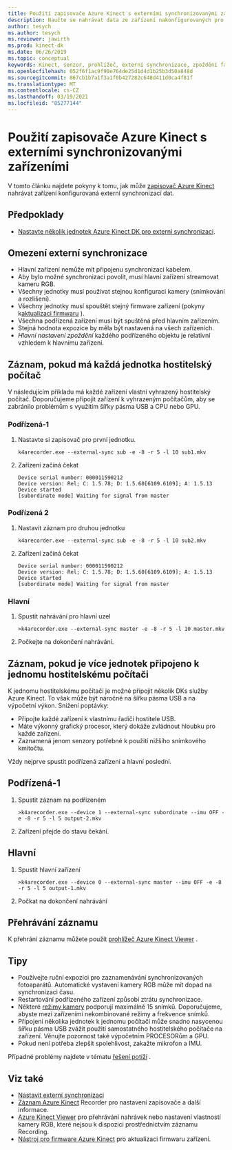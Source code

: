 ```yaml
---
title: Použití zapisovače Azure Kinect s externími synchronizovanými zařízeními
description: Naučte se nahrávat data ze zařízení nakonfigurovaných pro externí synchronizaci pomocí zapisovače Azure Kinect.
author: tesych
ms.author: tesych
ms.reviewer: jawirth
ms.prod: kinect-dk
ms.date: 06/26/2019
ms.topic: conceptual
keywords: Kinect, senzor, prohlížeč, externí synchronizace, zpoždění fáze, Hloubka, RGB, fotoaparát, zvukový kabel, záznam
ms.openlocfilehash: 052f6f1ac9f90e764de25d1d4d1b25b3d50a848d
ms.sourcegitcommit: 867cb1b7a1f3a1f0b427282c648d411d0ca4f81f
ms.translationtype: MT
ms.contentlocale: cs-CZ
ms.lasthandoff: 03/19/2021
ms.locfileid: "85277144"
---
```

# <a name="use-azure-kinect-recorder-with-external-synchronized-devices"></a>Použití zapisovače Azure Kinect s externími synchronizovanými zařízeními

V tomto článku najdete pokyny k tomu, jak může [zapisovač Azure Kinect](azure-kinect-recorder.md) nahrávat zařízení konfigurovaná externí synchronizací dat.

## <a name="prerequisites"></a>Předpoklady

- [Nastavte několik jednotek Azure Kinect DK pro externí synchronizaci](https://support.microsoft.com/help/4494429).

## <a name="external-synchronization-constraints"></a>Omezení externí synchronizace

- Hlavní zařízení nemůže mít připojenu synchronizaci kabelem.
- Aby bylo možné synchronizaci povolit, musí hlavní zařízení streamovat kameru RGB.
- Všechny jednotky musí používat stejnou konfiguraci kamery (snímkování a rozlišení).
- Všechny jednotky musí spouštět stejný firmware zařízení (pokyny k[aktualizaci firmwaru](update-device-firmware.md) ).
- Všechna podřízená zařízení musí být spuštěná před hlavním zařízením.
- Stejná hodnota expozice by měla být nastavená na všech zařízeních.
- *Hlavní nastavení zpoždění* každého podřízeného objektu je relativní vzhledem k hlavnímu zařízení.

## <a name="record-when-each-unit-has-a-host-pc"></a>Záznam, pokud má každá jednotka hostitelský počítač

V následujícím příkladu má každé zařízení vlastní vyhrazený hostitelský počítač.
Doporučujeme připojit zařízení k vyhrazeným počítačům, aby se zabránilo problémům s využitím šířky pásma USB a CPU nebo GPU.

### <a name="subordinate-1"></a>Podřízená-1

1. Nastavte si zapisovač pro první jednotku.

      `k4arecorder.exe --external-sync sub -e -8 -r 5 -l 10 sub1.mkv`

2. Zařízení začíná čekat

    ```console
    Device serial number: 000011590212
    Device version: Rel; C: 1.5.78; D: 1.5.60[6109.6109]; A: 1.5.13
    Device started
    [subordinate mode] Waiting for signal from master
    ```

### <a name="subordinate-2"></a>Podřízená 2

1. Nastavit záznam pro druhou jednotku

    `k4arecorder.exe --external-sync sub -e -8 -r 5 -l 10 sub2.mkv`

2. Zařízení začíná čekat

    ```console
    Device serial number: 000011590212
    Device version: Rel; C: 1.5.78; D: 1.5.60[6109.6109]; A: 1.5.13
    Device started
    [subordinate mode] Waiting for signal from master
    ```

### <a name="master"></a>Hlavní

1. Spustit nahrávání pro hlavní uzel

    `>k4arecorder.exe --external-sync master -e -8 -r 5 -l 10 master.mkv`

2. Počkejte na dokončení nahrávání.

## <a name="recording-when-multiple-units-connected-to-single-host-pc"></a>Záznam, pokud je více jednotek připojeno k jednomu hostitelskému počítači

K jednomu hostitelskému počítači je možné připojit několik DKs služby Azure Kinect. To však může být náročné na šířku pásma USB a na výpočetní výkon. Snížení poptávky:

- Připojte každé zařízení k vlastnímu řadiči hostitele USB.
- Máte výkonný grafický procesor, který dokáže zvládnout hloubku pro každé zařízení.
- Zaznamená jenom senzory potřebné k použití nižšího snímkového kmitočtu.

Vždy nejprve spustit podřízená zařízení a hlavní poslední.

## <a name="subordinate-1"></a>Podřízená-1

1. Spustit záznam na podřízeném

    `>k4arecorder.exe --device 1 --external-sync subordinate --imu OFF -e -8 -r 5 -l 5 output-2.mkv`

2. Zařízení přejde do stavu čekání.

## <a name="master"></a>Hlavní

1. Spustit hlavní zařízení

    `>k4arecorder.exe --device 0 --external-sync master --imu OFF -e -8 -r 5 -l 5 output-1.mkv`

2. Počkat na dokončení nahrávání

## <a name="playing-recording"></a>Přehrávání záznamu

K přehrání záznamu můžete použít [prohlížeč Azure Kinect Viewer](azure-kinect-viewer.md) .



## <a name="tips"></a>Tipy

- Používejte ruční expozici pro zaznamenávání synchronizovaných fotoaparátů. Automatické vystavení kamery RGB může mít dopad na synchronizaci času.
- Restartování podřízeného zařízení způsobí ztrátu synchronizace.
- Některé [režimy kamery](hardware-specification.md#depth-camera-supported-operating-modes) podporují maximálně 15 snímků. Doporučujeme, abyste mezi zařízeními nekombinované režimy a frekvence snímků.
- Připojení několika jednotek k jednomu počítači může snadno nasycenou šířku pásma USB zvážit použití samostatného hostitelského počítače na zařízení. Věnujte pozornost také výpočetním PROCESORům a GPU.
- Pokud není potřeba zlepšit spolehlivost, zakažte mikrofon a IMU.

Případné problémy najdete v tématu [řešení potíží](troubleshooting.md) .

## <a name="see-also"></a>Viz také

- [Nastavit externí synchronizaci](https://support.microsoft.com/help/4494429/sync-multiple-devices)
- [Záznam Azure Kinect](azure-kinect-recorder.md) Recorder pro nastavení zapisovače a další informace.
- [Azure Kinect Viewer](azure-kinect-viewer.md) pro přehrávání nahrávek nebo nastavení vlastností kamery RGB, které nejsou k dispozici prostřednictvím záznamu Recording.
- [Nástroj pro firmware Azure Kinect](azure-kinect-firmware-tool.md) pro aktualizaci firmwaru zařízení.
